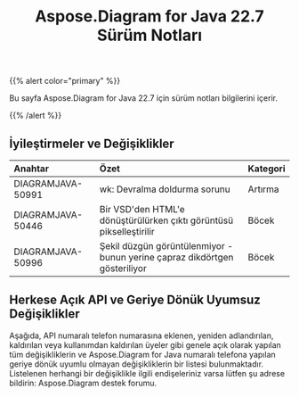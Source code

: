 ﻿---
title: Aspose.Diagram for Java 22.7 Sürüm Notları
type: docs
weight: 21
url: /tr/java/aspose-diagram-for-java-22-7-release-notes/
---
{{% alert color="primary" %}}

Bu sayfa Aspose.Diagram for Java 22.7 için sürüm notları bilgilerini içerir.

{{% /alert %}}
## **İyileştirmeler ve Değişiklikler**  ##

|**Anahtar**|**Özet**|**Kategori**|
|:- |:- |:- |
|DIAGRAMJAVA-50991|wk: Devralma doldurma sorunu|Artırma|
|DIAGRAMJAVA-50446|Bir VSD'den HTML'e dönüştürülürken çıktı görüntüsü pikselleştirilir|Böcek|
|DIAGRAMJAVA-50996|Şekil düzgün görüntülenmiyor - bunun yerine çapraz dikdörtgen gösteriliyor|Böcek|

## **Herkese Açık API ve Geriye Dönük Uyumsuz Değişiklikler**
Aşağıda, API numaralı telefon numarasına eklenen, yeniden adlandırılan, kaldırılan veya kullanımdan kaldırılan üyeler gibi genele açık olarak yapılan tüm değişikliklerin ve Aspose.Diagram for Java numaralı telefona yapılan geriye dönük uyumlu olmayan değişikliklerin bir listesi bulunmaktadır. Listelenen herhangi bir değişiklikle ilgili endişeleriniz varsa lütfen şu adrese bildirin: Aspose.Diagram destek forumu.